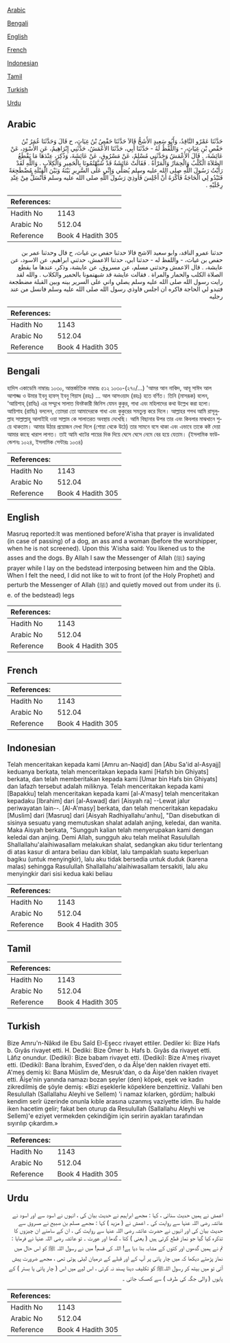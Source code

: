 [Arabic](#arabic)

[Bengali](#bengali)

[English](#english)

[French](#french)

[Indonesian](#indonesian)

[Tamil](#tamil)

[Turkish](#turkish)

[Urdu](#urdu)

## Arabic


<div dir="rtl" lang="ar" style={{fontSize:'larger',backgroundColor:'#f8f9fa',padding:20}}>
حَدَّثَنَا عَمْرٌو النَّاقِدُ، وَأَبُو سَعِيدٍ الأَشَجُّ قَالاَ حَدَّثَنَا حَفْصُ بْنُ غِيَاثٍ، ح قَالَ وَحَدَّثَنَا عُمَرُ بْنُ حَفْصِ بْنِ غِيَاثٍ، - وَاللَّفْظُ لَهُ - حَدَّثَنَا أَبِي، حَدَّثَنَا الأَعْمَشُ، حَدَّثَنِي إِبْرَاهِيمُ، عَنِ الأَسْوَدِ، عَنْ عَائِشَةَ، ‏.‏ قَالَ الأَعْمَشُ وَحَدَّثَنِي مُسْلِمٌ، عَنْ مَسْرُوقٍ، عَنْ عَائِشَةَ، وَذُكِرَ، عِنْدَهَا مَا يَقْطَعُ الصَّلاَةَ الْكَلْبُ وَالْحِمَارُ وَالْمَرْأَةُ ‏.‏ فَقَالَتْ عَائِشَةُ قَدْ شَبَّهْتُمُونَا بِالْحَمِيرِ وَالْكِلاَبِ ‏.‏ وَاللَّهِ لَقَدْ رَأَيْتُ رَسُولَ اللَّهِ صلى الله عليه وسلم يُصَلِّي وَإِنِّي عَلَى السَّرِيرِ بَيْنَهُ وَبَيْنَ الْقِبْلَةِ مُضْطَجِعَةً فَتَبْدُو لِي الْحَاجَةُ فَأَكْرَهُ أَنْ أَجْلِسَ فَأُوذِيَ رَسُولَ اللَّهِ صلى الله عليه وسلم فَأَنْسَلُّ مِنْ عِنْدِ رِجْلَيْهِ ‏.‏
</div>
<div style={{backgroundColor:'#f8f9fa',padding:20, marginBottom: 10}}><table> <thead> <tr> <th>References:</th> <th></th> </tr> </thead> <tbody><tr><td>Hadith No</td><td>1143</td></tr><tr><td>Arabic No</td><td>512.04</td></tr><tr><td>Reference</td><td>Book 4 Hadith 305</td></tr></tbody></table></div>


<div dir="rtl" lang="ar" style={{fontSize:'larger',backgroundColor:'#f8f9fa',padding:20}}>
حدثنا عمرو الناقد، وابو سعيد الاشج قالا حدثنا حفص بن غياث، ح قال وحدثنا عمر بن حفص بن غياث، - واللفظ له - حدثنا ابي، حدثنا الاعمش، حدثني ابراهيم، عن الاسود، عن عايشة، . قال الاعمش وحدثني مسلم، عن مسروق، عن عايشة، وذكر، عندها ما يقطع الصلاة الكلب والحمار والمراة . فقالت عايشة قد شبهتمونا بالحمير والكلاب . والله لقد رايت رسول الله صلى الله عليه وسلم يصلي واني على السرير بينه وبين القبلة مضطجعة فتبدو لي الحاجة فاكره ان اجلس فاوذي رسول الله صلى الله عليه وسلم فانسل من عند رجليه
</div>
<div style={{backgroundColor:'#f8f9fa',padding:20, marginBottom: 10}}><table> <thead> <tr> <th>References:</th> <th></th> </tr> </thead> <tbody><tr><td>Hadith No</td><td>1143</td></tr><tr><td>Arabic No</td><td>512.04</td></tr><tr><td>Reference</td><td>Book 4 Hadith 305</td></tr></tbody></table></div>

## Bengali


<div dir="ltr" lang="bn" style={{fontSize:'larger',backgroundColor:'#f8f9fa',padding:20}}>
হাদিস একাডেমি নাম্বারঃ ১০৩০, আন্তর্জাতিক নাম্বারঃ ৫১২ ১০৩০-(২৭০/...) 'আমর আন নাকিদ, আবূ সাঈদ আল আশাজ্জ ও উমার ইবনু হাফস্ ইবনু গিয়াস (রহঃ) ... আল আসওয়াদ (রহঃ) হতে বর্ণিত। তিনি (মাসরূক) বলেন, 'আয়িশাহ্ (রাযিঃ) এর সম্মুখে সালাত বিনষ্টকারী জিনিস যেমন কুকুর, গাধা এবং মহিলাদের কথা উল্লেখ করা হলো। আয়িশাহ (রাযিঃ) বললেন, তোমরা তো আমাদেরকে গাধা এবং কুকুরের সমতুল্য করে দিলে। আল্লাহর শপথ আমি রাসূলুল্লাহ সাল্লাল্লাহু আলাইহি ওয়া সাল্লাম কে সালাতরত অবস্থায় দেখেছি। আমি বিছানার উপর তার এবং কিবলার মাঝখানে শুয়ে থাকতাম। আমার উঠার প্রয়োজন দেখা দিলে (শোয়া থেকে উঠে) তার সামনে বসে থাকা এবং এভাবে তাকে কষ্ট দেয়া আমার কাছে খারাপ লাগত। তাই আমি খাটের পায়ের দিক দিয়ে ঘেসে ঘেসে নেমে বের হয়ে যেতাম। (ইসলামিক ফাউন্ডেশনঃ ১০২৪, ইসলামিক সেন্টারঃ ১০৩৪)
</div>
<div style={{backgroundColor:'#f8f9fa',padding:20, marginBottom: 10}}><table> <thead> <tr> <th>References:</th> <th></th> </tr> </thead> <tbody><tr><td>Hadith No</td><td>1143</td></tr><tr><td>Arabic No</td><td>512.04</td></tr><tr><td>Reference</td><td>Book 4 Hadith 305</td></tr></tbody></table></div>

## English


<div dir="ltr" lang="en" style={{fontSize:'larger',backgroundColor:'#f8f9fa',padding:20}}>
Masruq reported:It was mentioned before'A'isha that prayer is invalidated (in case of passing) of a dog, an ass and a woman (before the worshipper, when he is not screened). Upon this 'A'isha said: You likened us to the asses and the dogs. By Allah I saw the Messenger of Allah (ﷺ) saying prayer while I lay on the bedstead interposing between him and the Qibla. When I felt the need, I did not like to wit to front (of the Holy Prophet) and perturb the Messenger of Allah (ﷺ) and quietly moved out from under its (i. e. of the bedstead) legs
</div>
<div style={{backgroundColor:'#f8f9fa',padding:20, marginBottom: 10}}><table> <thead> <tr> <th>References:</th> <th></th> </tr> </thead> <tbody><tr><td>Hadith No</td><td>1143</td></tr><tr><td>Arabic No</td><td>512.04</td></tr><tr><td>Reference</td><td>Book 4 Hadith 305</td></tr></tbody></table></div>

## French


<div dir="ltr" lang="fr" style={{fontSize:'larger',backgroundColor:'#f8f9fa',padding:20}}>

</div>
<div style={{backgroundColor:'#f8f9fa',padding:20, marginBottom: 10}}><table> <thead> <tr> <th>References:</th> <th></th> </tr> </thead> <tbody><tr><td>Hadith No</td><td>1143</td></tr><tr><td>Arabic No</td><td>512.04</td></tr><tr><td>Reference</td><td>Book 4 Hadith 305</td></tr></tbody></table></div>

## Indonesian


<div dir="ltr" lang="id" style={{fontSize:'larger',backgroundColor:'#f8f9fa',padding:20}}>
Telah menceritakan kepada kami [Amru an-Naqid] dan [Abu Sa'id al-Asyajj] keduanya berkata, telah menceritakan kepada kami [Hafsh bin Ghiyats] berkata, dan telah memberitakan kepada kami [Umar bin Hafs bin Ghiyats] dan lafazh tersebut adalah miliknya. Telah menceritakan kepada kami [Bapakku] telah menceritakan kepada kami [al-A'masy] telah menceritakan kepadaku [Ibrahim] dari [al-Aswad] dari [Aisyah ra] --Lewat jalur periwayatan lain--. [Al-A'masy] berkata, dan telah menceritakan kepadaku [Muslim] dari [Masruq] dari [Aisyah Radhiyallahu'anhu], "Dan disebutkan di sisinya sesuatu yang memutuskan shalat adalah anjing, keledai, dan wanita. Maka Aisyah berkata, "Sungguh kalian telah menyerupakan kami dengan keledai dan anjing. Demi Allah, sungguh aku telah melihat Rasulullah Shallallahu'alaihiwasallam melakukan shalat, sedangkan aku tidur terlentang di atas kasur di antara beliau dan kiblat, lalu tampaklah suatu keperluan bagiku (untuk menyingkir), lalu aku tidak bersedia untuk duduk (karena malas) sehingga Rasulullah Shallallahu'alaihiwasallam tersakiti, lalu aku menyingkir dari sisi kedua kaki beliau
</div>
<div style={{backgroundColor:'#f8f9fa',padding:20, marginBottom: 10}}><table> <thead> <tr> <th>References:</th> <th></th> </tr> </thead> <tbody><tr><td>Hadith No</td><td>1143</td></tr><tr><td>Arabic No</td><td>512.04</td></tr><tr><td>Reference</td><td>Book 4 Hadith 305</td></tr></tbody></table></div>

## Tamil


<div dir="ltr" lang="ta" style={{fontSize:'larger',backgroundColor:'#f8f9fa',padding:20}}>

</div>
<div style={{backgroundColor:'#f8f9fa',padding:20, marginBottom: 10}}><table> <thead> <tr> <th>References:</th> <th></th> </tr> </thead> <tbody><tr><td>Hadith No</td><td>1143</td></tr><tr><td>Arabic No</td><td>512.04</td></tr><tr><td>Reference</td><td>Book 4 Hadith 305</td></tr></tbody></table></div>

## Turkish


<div dir="ltr" lang="tr" style={{fontSize:'larger',backgroundColor:'#f8f9fa',padding:20}}>
Bize Amru'n-Nâkıd ile Ebu Saîd El-Eşecc rivayet ettiler. Dediler ki: Bize Hafs b. Gıyâs rivayet etti. H. Dediki: Bize Ömer b. Hafs b. Gıyâs da rivayet etti. Lâfız onundur. (Dediki): Bize babam rivayet etti. (Dediki): Bize A'meş rivayet etti. (Dediki): Bana İbrahim, Esved'den, o da Âİşe'den naklen rivayet etti. A'meş demiş ki: Bana Müslim de, Mesruk'dan, o da Âişe'den naklen rivayet etti. Âişe'nin yanında namazı bozan şeyler (den) köpek, eşek ve kadın zikredilmiş de şöyle demiş: «Bizi eşeklerle köpeklere benzettiniz. Vallahi ben Resulullah (Sallallahu Aleyhi ve Sellem) 'i namaz kılarken, gördüm; halbuki kendim serîr üzerinde onunla kıble arasına uzanmış vaziyette idim. Bu halde iken hacetim gelir; fakat ben oturup da Resulullah (Sallallahu Aleyhi ve Sellem)'e eziyet vermekden çekindiğim için seririn ayakları tarafından sıyırılıp çıkardım.»
</div>
<div style={{backgroundColor:'#f8f9fa',padding:20, marginBottom: 10}}><table> <thead> <tr> <th>References:</th> <th></th> </tr> </thead> <tbody><tr><td>Hadith No</td><td>1143</td></tr><tr><td>Arabic No</td><td>512.04</td></tr><tr><td>Reference</td><td>Book 4 Hadith 305</td></tr></tbody></table></div>

## Urdu


<div dir="rtl" lang="ur" style={{fontSize:'larger',backgroundColor:'#f8f9fa',padding:20}}>
اعمش نے ہمیں حدیث سنائی ، کہا : مجھے ابراہیم نے حدیث بیان کی ، انہوں نے اسود سے اور اسود نے عائشہ رضی اللہ عنہا سے روایت کی ۔ اعمش نے ( مزید ) کہا : مجھے مسلم بن صبیح نے مسروق سے حدیث بیان کی اور انہوں نے حضرت عائشہ رضی اللہ عنہا سے روایت کی ، ان کے سامنے ان چیزوں کا تذکرہ کیا گیا جو نماز قطع کرتی ہیں ( یعنی ) کتا ، گدھا اور عورت ۔ تو عائشہ رضی اللہ عنہا نے فرمایا : تم نے ہمیں گدھوں اور کتوں کے مشابہ بنا دیا ہے! اللہ کی قسم! میں نے رسول اللہ ﷺ کو اس حال میں نماز پڑھتے دیکھا کہ میں چار پائی پر آپ کے اور قبلے کے درمیان لیٹی ہوتی تھی ، مجھے ضرورت پیش آتی تو میں بیٹھ کر رسول اللہﷺ کو تکلیف دینا پسند نہ کرتی ، اس لیے میں اس ( چار پائی یا بستر ) کے پایوں ( والی جگہ کی طرف ) سے کھسک جاتی ۔
</div>
<div style={{backgroundColor:'#f8f9fa',padding:20, marginBottom: 10}}><table> <thead> <tr> <th>References:</th> <th></th> </tr> </thead> <tbody><tr><td>Hadith No</td><td>1143</td></tr><tr><td>Arabic No</td><td>512.04</td></tr><tr><td>Reference</td><td>Book 4 Hadith 305</td></tr></tbody></table></div>